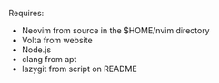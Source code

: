 Requires:
- Neovim from source in the $HOME/nvim directory
- Volta from website
 - Node.js
- clang from apt
- lazygit from script on README
